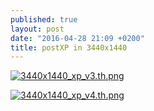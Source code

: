 ```yaml
---
published: true
layout: post
date: "2016-04-28 21:09 +0200"
title: postXP in 3440x1440
---
```

[![3440x1440_xp_v3.th.png](https://cdn.scrot.moe/images/2016/04/28/3440x1440_xp_v3.th.png)](https://cdn.scrot.moe/images/2016/04/28/3440x1440_xp_v3.png)

[![3440x1440_xp_v4.th.png](https://cdn.scrot.moe/images/2016/04/28/3440x1440_xp_v4.th.png)](https://cdn.scrot.moe/images/2016/04/28/3440x1440_xp_v4.png)
